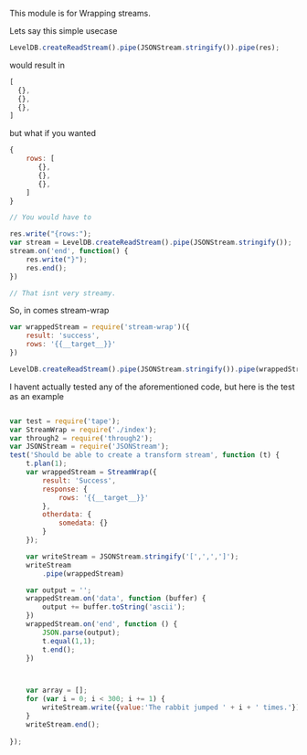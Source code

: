 This module is for Wrapping streams.

Lets say this simple usecase

```javascript
LevelDB.createReadStream().pipe(JSONStream.stringify()).pipe(res);
```
would result in

```javascript
[
  {},
  {},
  {},
]
```
but what if you wanted
```javascript
{
    rows: [
       {},
       {},
       {},
    ]
}

// You would have to

res.write("{rows:");
var stream = LevelDB.createReadStream().pipe(JSONStream.stringify());
stream.on('end', function() {
    res.write("}");
    res.end();
})

// That isnt very streamy. 

```

So, in comes stream-wrap

```javascript
var wrappedStream = require('stream-wrap')({
    result: 'success',
    rows: '{{__target__}}'
})

LevelDB.createReadStream().pipe(JSONStream.stringify()).pipe(wrappedStream).pipe(res);

```

I havent actually tested any of the aforementioned code, but here is the test as an example

```javascript

var test = require('tape');
var StreamWrap = require('./index');
var through2 = require('through2');
var JSONStream = require('JSONStream');
test('Should be able to create a transform stream', function (t) {
    t.plan(1);
    var wrappedStream = StreamWrap({
        result: 'Success',
        response: {
            rows: '{{__target__}}'
        },
        otherdata: {
            somedata: {}
        }
    });

    var writeStream = JSONStream.stringify('[',',',']');
    writeStream
        .pipe(wrappedStream)

    var output = '';
    wrappedStream.on('data', function (buffer) {
        output += buffer.toString('ascii');
    })
    wrappedStream.on('end', function () {
        JSON.parse(output);
        t.equal(1,1);
        t.end();
    })



    var array = [];
    for (var i = 0; i < 300; i += 1) {
        writeStream.write({value:'The rabbit jumped ' + i + ' times.'});
    }
    writeStream.end();
    
});

```